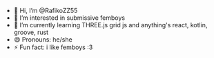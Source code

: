 - 👋 Hi, I’m @RafikoZZ55
- 👀 I’m interested in submissive femboys
- 🌱 I’m currently learning THREE.js grid js and anything's react, kotlin, groove, rust
- 😄 Pronouns: he/she
- ⚡ Fun fact: i like femboys :3

<!---
RafikoZZ55/RafikoZZ55 is a ✨ special ✨ repository because its `README.md` (this file) appears on your GitHub profile.
You can click the Preview link to take a look at your changes.
--->
